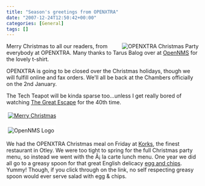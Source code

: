 ```yaml
---
title: "Season's greetings from OPENXTRA"
date: "2007-12-24T12:50:42+00:00"
categories: [General]
tags: []
---
```


<a title="OPENXTRA Christmas Party" href="/image/uploads/2007/12/office-christmas-party-2007.png"><img style="border-left: solid 4px white;" src="/image/uploads/2007/12/office-christmas-party-2007_tn.png" alt="OPENXTRA Christmas Party" align="right" /></a>

Merry Christmas to all our readers, from everybody at OPENXTRA. Many thanks to Tarus Balog over at <a href="http://www.opennms.org/">OpenNMS</a> for the lovely t-shirt.

OPENXTRA is going to be closed over the Christmas holidays, though we will fulfill online and fax orders. We'll all be back at the Chambers officially on the 2nd January.

The Tech Teapot will be kinda sparse too...unless I get really bored of watching <a href="http://www.imdb.com/title/tt0057115/">The Great Escape</a> for the 40th time.

<a title="Merry Christmas" href="/image/uploads/2007/12/itschristmas.png"><img style="border: solid 4px white;" src="/image/uploads/2007/12/itschristmas_tn.png" alt="Merry Christmas" align="center" /></a>

<img style="border: solid 4px white;" src="/image/uploads/2007/12/opennms_tn.png" alt="OpenNMS Logo" align="center" />

We had the OPENXTRA Christmas meal on Friday at <a href="http://www.korks.co.uk/">Korks</a>, the finest restaurant in Otley. We were too tight to spring for the full Christmas party menu, so instead we went with the Ã¡ la carte lunch menu. One year we did all go to a greasy spoon for that great English delicacy <a title="Egg and Chips" href="/image/uploads/2007/12/eggchips.jpg">egg and chips</a>. Yummy! Though, if you click through on the link, no self respecting greasy spoon would ever serve salad with egg &amp; chips.
